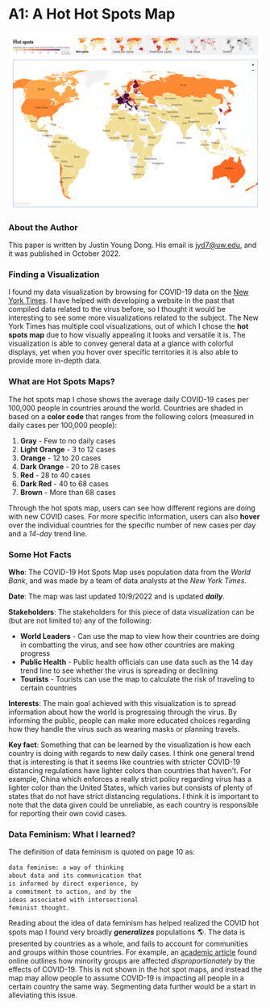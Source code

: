 # A1: A Hot Hot Spots Map
![COVID-19 Hot Spots Map](./images/A1-visualizations/COVID19_heatmap.png "COVID-19 Hot Spots Map")

### About the Author
This paper is written by Justin Young Dong. His email is jyd7@uw.edu, and it was published in October 2022.

### Finding a Visualization
I found my data visualization by browsing for COVID-19 data on the [New York Times](https://www.nytimes.com/interactive/2021/world/covid-cases.html). I have helped with developing a website in the past that compiled data related to the virus before, so I thought it would be interesting to see some more visualizations related to the subject. The New York Times has multiple cool visualizations, out of which I chose the **hot spots map** due to how visually appealing it looks and versatile it is. The visualization is able to convey general data at a glance with colorful displays, yet when you hover over specific territories it is also able to provide more in-depth data.

### What are Hot Spots Maps?
The hot spots map I chose shows the average daily COVID-19 cases per 100,000 people in countries around the world. Countries are shaded in based on a **color code** that ranges from the following colors (measured in daily cases per 100,000 people):
1. **Gray** - Few to no daily cases
2. **Light Orange** - 3 to 12 cases
3. **Orange** - 12 to 20 cases
4. **Dark Orange** - 20 to 28 cases
5. **Red** - 28 to 40 cases
6. **Dark Red** - 40 to 68 cases
7. **Brown** - More than 68 cases

Through the hot spots map, users can see how different regions are doing with new COVID cases. For more specific information, users can also **hover** over the individual countries for the specific number of new cases per day and a _14-day_ trend line.

### Some Hot Facts
**Who**: The COVID-19 Hot Spots Map uses population data from the _World Bank_, and was made by a team of data analysts at the _New York Times_.

**Date**: The map was last updated 10/9/2022 and is updated _**daily**_.

**Stakeholders**: The stakeholders for this piece of data visualization can be (but are not limited to) any of the following:
- **World Leaders** - Can use the map to view how their countries are doing in combatting the virus, and see how other countries are making progress
- **Public Health** - Public health officials can use data such as the 14 day trend line to see whether the virus is spreading or declining
- **Tourists** - Tourists can use the map to calculate the risk of traveling to certain countries

**Interests**: ​​The main goal achieved with this visualization is to spread information about how the world is progressing through the virus. By informing the public, people can make more educated choices regarding how they handle the virus such as wearing masks or planning travels.


**Key fact**: Something that can be learned by the visualization is how each country is doing with regards to new daily cases. I think one general trend that is interesting is that it seems like countries with stricter COVID-19 distancing regulations have lighter colors than countries that haven't. For example, China which enforces a really strict policy regarding virus has a lighter color than the United States, which varies but consists of plenty of states that do not have strict distancing regulations. I think it is important to note that the data given could be unreliable, as each country is responsible for reporting their own covid cases.

### Data Feminism: What I learned?
The definition of data feminism is quoted on page 10 as:

```
data feminism: a way of thinking
about data and its communication that
is informed by direct experience, by
a commitment to action, and by the
ideas associated with intersectional
feminist thought.
```
Reading about the idea of data feminism has helped realized the COVID hot spots map I found very broadly _**generalizes**_ populations :earth_americas:. The data is presented by countries as a whole, and fails to account for communities and groups within those countries. For example, an [academic article](https://academic.oup.com/cid/article/72/4/703/5860249) found online outlines how minority groups are affected _disproportionately_ by the effects of COVID-19. This is not shown in the hot spot maps, and instead the map may allow people to assume COVID-19 is impacting all people in a certain country the same way. Segmenting data further would be a start in alleviating this issue. 

